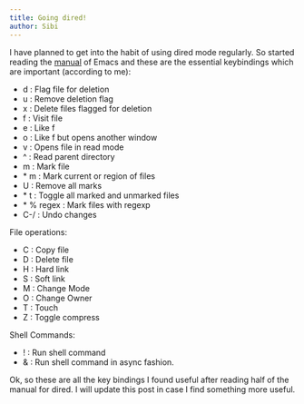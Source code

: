 ```yaml
---
title: Going dired!
author: Sibi
---
```


I have planned to get into the habit of using dired mode regularly. So
started reading the
[manual](http://www.gnu.org/software/emacs/manual/html_node/emacs/Dired.html#Dired)
of Emacs and these are the essential keybindings which are important
(according to me):

* d : Flag file for deletion
* u : Remove deletion flag
* x : Delete files flagged for deletion
* f : Visit file
* e : Like f
* o : Like f but opens another window
* v : Opens file in read mode
* ^ : Read parent directory
* m : Mark file
* \* m : Mark current or region of files
* U : Remove all marks
* \* t : Toggle all marked and unmarked files
* \* % regex : Mark files with regexp
* C-/ : Undo changes

File operations:

* C : Copy file
* D : Delete file
* H : Hard link
* S : Soft link
* M : Change Mode
* O : Change Owner
* T : Touch
* Z : Toggle compress

Shell Commands:

* ! : Run shell command
* & : Run shell command in async fashion.

Ok, so these are all the key bindings I found useful after reading
half of the manual for dired. I will update this post in case I find
something more useful.
